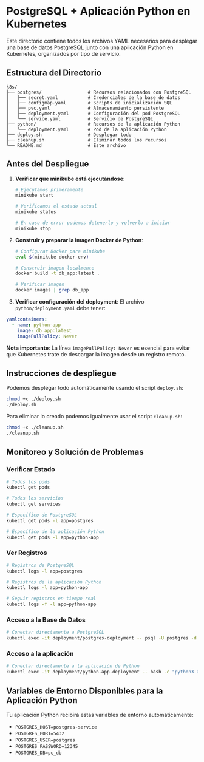 # PostgreSQL + Aplicación Python en Kubernetes

Este directorio contiene todos los archivos YAML necesarios para desplegar una base de datos PostgreSQL junto con una aplicación Python en Kubernetes, organizados por tipo de servicio.

## Estructura del Directorio

```
k8s/
├── postgres/                 # Recursos relacionados con PostgreSQL
│   ├── secret.yaml           # Credenciales de la base de datos
│   ├── configmap.yaml        # Scripts de inicialización SQL
│   ├── pvc.yaml              # Almacenamiento persistente
│   ├── deployment.yaml       # Configuración del pod PostgreSQL
│   └── service.yaml          # Servicio de PostgreSQL
├── python/                   # Recursos de la aplicación Python
│   └── deployment.yaml       # Pod de la aplicación Python
├── deploy.sh                 # Desplegar todo
├── cleanup.sh                # Eliminar todos los recursos
└── README.md                 # Este archivo
```

## Antes del Despliegue

1. **Verificar que minikube está ejecutándose**:
   ```bash
   # Ejecutamos primeramente
   minikube start

   # Verificamos el estado actual
   minikube status

   # En caso de error podemos detenerlo y volverlo a iniciar
   minikube stop
   ```

2. **Construir y preparar la imagen Docker de Python**:
   ```bash
   # Configurar Docker para minikube
   eval $(minikube docker-env)

   # Construir imagen localmente
   docker build -t db_app:latest .

   # Verificar imagen
   docker images | grep db_app
   ```

3. **Verificar configuración del deployment**:
  El archivo `python/deployment.yaml` debe tener:
  ```yaml
  yamlcontainers:
    - name: python-app
      image: db_app:latest
      imagePullPolicy: Never
  ```
  **Nota importante**: La línea `imagePullPolicy: Never` es esencial para evitar que Kubernetes trate de descargar la imagen desde un registro remoto.

## Instrucciones de despliegue

Podemos desplegar todo automáticamente usando el script `deploy.sh`:
```bash
chmod +x ./deploy.sh
./deploy.sh
```

Para eliminar lo creado podemos igualmente usar el script `cleanup.sh`:
```bash
chmod +x ./cleanup.sh
./cleanup.sh
```

## Monitoreo y Solución de Problemas

### Verificar Estado
```bash
# Todos los pods
kubectl get pods

# Todos los servicios
kubectl get services

# Específico de PostgreSQL
kubectl get pods -l app=postgres

# Específico de la aplicación Python
kubectl get pods -l app=python-app
```

### Ver Registros
```bash
# Registros de PostgreSQL
kubectl logs -l app=postgres

# Registros de la aplicación Python
kubectl logs -l app=python-app

# Seguir registros en tiempo real
kubectl logs -f -l app=python-app
```

### Acceso a la Base de Datos
```bash
# Conectar directamente a PostgreSQL
kubectl exec -it deployment/postgres-deployment -- psql -U postgres -d pc_db
```

### Acceso a la aplicación
```bash
# Conectar directamente a la aplicación de Python
kubectl exec -it deployment/python-app-deployment -- bash -c "python3 app.py"
```

## Variables de Entorno Disponibles para la Aplicación Python

Tu aplicación Python recibirá estas variables de entorno automáticamente:

- `POSTGRES_HOST=postgres-service`
- `POSTGRES_PORT=5432`
- `POSTGRES_USER=postgres`
- `POSTGRES_PASSWORD=12345`
- `POSTGRES_DB=pc_db`
